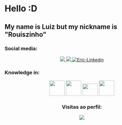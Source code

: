<!--Code by Rouiszinho/Luiz Henrique-->

# Hello :D
## My name is Luiz but my nickname is "Rouiszinho"
### Social media:
<div style="display: inline_block" align="center">
  <a href="https://www.instagram.com/luuiz_ar" alt="Instagram" target="_blank">
    <img src="https://img.shields.io/badge/-Instagram-DF0174?style=for-the-badge&labelColor=DF0174&logo=instagram&logoColor=white&link=https://www.instagram.com/Rouis">
  </a>
  <a href="mailto:luizhenriquealmeidaribeiro004@gmail.com" alt="Gmail" target="_blank">
    <img src="https://img.shields.io/badge/Gmail-D14836?style=for-the-badge&logo=gmail&logoColor=white">
  </a>
  <a href="https://www.linkedin.com/in/luiz-henrique-almeida-ribeiro-5853a7249/" alt="linkedin" target="_blank">
    <img alt="Eric-Linkedin" src="https://img.shields.io/badge/-LinkedIn-%230077B5?style=for-the-badge&logo=linkedin&logoColor=white" target="_blank">
  </a> 
</div>

### Knowledge in:
<div style="display: inline_block" align="center">
  <img src="https://upload.wikimedia.org/wikipedia/commons/6/61/HTML5_logo_and_wordmark.svg" width="50px" height="50">
  <img src="https://upload.wikimedia.org/wikipedia/commons/d/d5/CSS3_logo_and_wordmark.svg" width="50px" height="50">
  <img src="https://upload.wikimedia.org/wikipedia/commons/9/99/Unofficial_JavaScript_logo_2.svg" width="50px" height="40">
  <img src="https://www.vectorlogo.zone/logos/java/java-icon.svg" width="50px" height="50">
</div>

<div align="center"> 
  <h3>Visitas ao perfil:</h3>
  <img align="center" src="https://profile-counter.glitch.me/Rouiszinho/count.svg" />
 </div>
